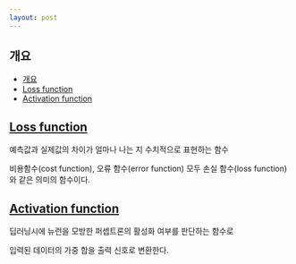 ```yaml
---
layout: post
---
```


## 개요
- [개요](#개요)
- [Loss function](#loss-function)
- [Activation function](#activation-function)

## [Loss function](loss-function)

예측값과 실제값의 차이가 얼마나 나는 지 수치적으로 표현하는 함수

비용함수(cost function), 오류 함수(error function) 모두 손실 함수(loss function)와 같은 의미의 함수이다.

## [Activation function](activation-function)

딥러닝시에 뉴런을 모방한 퍼셉트론의 활성화 여부를 판단하는 함수로 

입력된 데이터의 가중 합을 출력 신호로 변환한다.